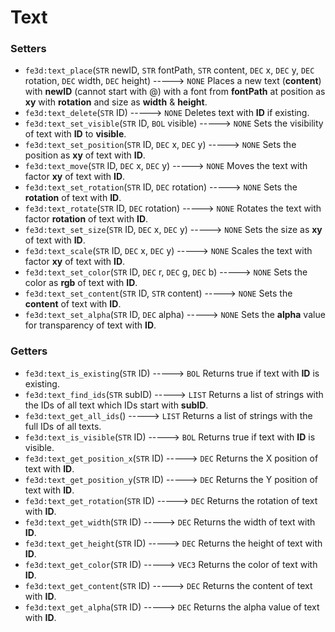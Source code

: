 # Text
### Setters
- `fe3d:text_place`(`STR` newID, `STR` fontPath, `STR` content, `DEC` x, `DEC` y, `DEC` rotation, `DEC` width, `DEC` height) -----> `NONE`
  Places a new text (**content**) with **newID** (cannot start with @) with a font from **fontPath** at position as **xy** with **rotation** and size as **width** & **height**.
- `fe3d:text_delete`(`STR` ID) -----> `NONE`
  Deletes text with **ID** if existing.
- `fe3d:text_set_visible`(`STR` ID, `BOL` visible) -----> `NONE`
  Sets the visibility of text with **ID** to **visible**.
- `fe3d:text_set_position`(`STR` ID, `DEC` x, `DEC` y) -----> `NONE`
  Sets the position as **xy** of text with **ID**.
- `fe3d:text_move`(`STR` ID, `DEC` x, `DEC` y) -----> `NONE`
  Moves the text with factor **xy** of text with **ID**.
- `fe3d:text_set_rotation`(`STR` ID, `DEC` rotation) -----> `NONE`
  Sets the **rotation** of text with **ID**.
- `fe3d:text_rotate`(`STR` ID, `DEC` rotation) -----> `NONE`
  Rotates the text with factor **rotation** of text with **ID**.
- `fe3d:text_set_size`(`STR` ID, `DEC` x, `DEC` y) -----> `NONE`
  Sets the size as **xy** of text with **ID**.
- `fe3d:text_scale`(`STR` ID, `DEC` x, `DEC` y) -----> `NONE`
  Scales the text with factor **xy** of text with **ID**.
- `fe3d:text_set_color`(`STR` ID, `DEC` r, `DEC` g, `DEC` b) -----> `NONE`
  Sets the color as **rgb** of text with **ID**.
- `fe3d:text_set_content`(`STR` ID, `STR` content) -----> `NONE`
  Sets the **content** of text with **ID**.
- `fe3d:text_set_alpha`(`STR` ID, `DEC` alpha) -----> `NONE`
  Sets the **alpha** value for transparency of text with **ID**.
### Getters
- `fe3d:text_is_existing`(`STR` ID) -----> `BOL`
  Returns true if text with **ID** is existing.
- `fe3d:text_find_ids`(`STR` subID) -----> `LIST`
  Returns a list of strings with the IDs of all text which IDs start with **subID**.
- `fe3d:text_get_all_ids`() -----> `LIST`
  Returns a list of strings with the full IDs of all texts.
- `fe3d:text_is_visible`(`STR` ID) -----> `BOL`
  Returns true if text with **ID** is visible.
- `fe3d:text_get_position_x`(`STR` ID) -----> `DEC`
  Returns the X position of text with **ID**.
- `fe3d:text_get_position_y`(`STR` ID) -----> `DEC`
  Returns the Y position of text with **ID**.
- `fe3d:text_get_rotation`(`STR` ID) -----> `DEC`
  Returns the rotation of text with **ID**.
- `fe3d:text_get_width`(`STR` ID) -----> `DEC`
  Returns the width of text with **ID**.
- `fe3d:text_get_height`(`STR` ID) -----> `DEC`
  Returns the height of text with **ID**.
- `fe3d:text_get_color`(`STR` ID) -----> `VEC3`
  Returns the color of text with **ID**.
- `fe3d:text_get_content`(`STR` ID) -----> `DEC`
  Returns the content of text with **ID**.
- `fe3d:text_get_alpha`(`STR` ID) -----> `DEC`
  Returns the alpha value of text with **ID**.
